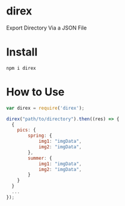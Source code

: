 # direx
Export Directory Via a JSON File

# Install
```
npm i direx
```

# How to Use

``` javascript
var direx = require('direx');

direx("path/to/directory").then((res) => {
  {
  	pics: {
    	spring: {
        	img1: "imgData",
        	img2: "imgData",
        },
        summer: {
        	img1: "imgData",
        	img2: "imgData",
        }
    }
  }
  ...
});
```